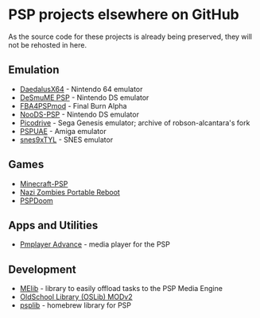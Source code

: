 # PSP projects elsewhere on GitHub

As the source code for these projects is already being preserved, they will not be rehosted in here.

## Emulation

- [DaedalusX64](https://github.com/DaedalusX64/daedalus) - Nintendo 64 emulator
- [DeSmuME PSP](https://github.com/themriron2/desmume-psp) - Nintendo DS emulator
- [FBA4PSPmod](https://github.com/rereprep/FBA4PSPmod) - Final Burn Alpha
- [NooDS-PSP](https://github.com/Xiro28/NooDS-PSP) - Nintendo DS emulator
- [Picodrive](https://github.com/pumpkinlink/picodrive) - Sega Genesis emulator; archive of robson-alcantara's fork
- [PSPUAE](https://github.com/HoraceAndTheSpider/PSPUAE) - Amiga emulator
- [snes9xTYL](https://github.com/esmjanus/snes9xTYL) - SNES emulator

## Games

- [Minecraft-PSP](https://github.com/Woolio/Minecraft-PSP)
- [Nazi Zombies Portable Reboot](https://github.com/thyjukki/nzp-reboot/)
- [PSPDoom](https://github.com/z2442/PSPDoom)

## Apps and Utilities

- [Pmplayer Advance](https://github.com/ErikPshat/pmplayer-advance) - media player for the PSP

## Development

- [MElib](https://github.com/IridescentRose/MElib) - library to easily offload tasks to the PSP Media Engine
- [OldSchool Library (OSLib) MODv2](https://github.com/dogo/oslibmodv2)
- [psplib](https://github.com/0xe1f/psplib) - homebrew library for PSP
